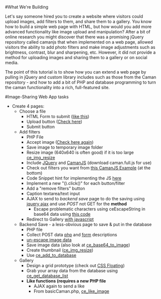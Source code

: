 #What We're Building

Let's say someone hired you to create a website where visitors could upload images, add filters to them, and share them to a gallery. You know how to build a simple web page with HTML, but how would you add more advanced functionality like image upload and manipulation? After a bit of online research you might discover that there was a promising jQuery repository called camanjs that when implemented on a web page, allowed visitors the ability to add photo filters and make image adjustments such as brightness, contrast, blur and sharpening, etc. However, it did not provide a method for uploading images and sharing them to a gallery or on social media. 

The point of this tutorial is to show how you can extend a web page by pulling in jQuery and custom library includes such as those from the Caman repository - and how to add a bit of PHP and database programming to turn the caman functionality into a rich, full-featured site. 


#Image-Sharing Web App tasks


- Create 4 pages:
	* Choose a file
		+ HTML Form to submit ([like this](http://www.w3schools.com/html/html_forms.asp))
		+ Upload button ([Check here](http://www.w3schools.com/php/php_file_upload.asp))
		+ Submit button
	* Add filters
		+ PHP File
		+ Accept image ([Check here again](http://www.w3schools.com/php/php_file_upload.asp))
		+ Save image to temporary image folder
		+ Resize image (640x640 is often good) if it is too large [ce_img_resize](https://github.com/DesignCodeBuild/basiccamanjs/blob/master/Docs.md#ce_image_resize)
		+ Include [JQuery](https://code.jquery.com/) and [CamanJS](https://github.com/meltingice/CamanJS/tree/36697e053d0b8f3b5cc58fba274b5cd65cb219c2/dist) (download caman.full.js for use)
		+ Check out filters you want from [this CamanJS Example](http://camanjs.com/examples/) (at the bottom)
		+ Code Snippet hint for implementing the JS [here](http://www.jsfiddle.net/6pusyskL/)
		+ Implement a new "().click()" for each button/filter
		+ Add a "remove filters" button
		+ Caption textarea/text input
		+ AJAX to send to *backend save* page to do the saving using [jquery ajax](http://www.w3schools.com/js/js_window_location.asp) and use *POST* not GET for the **method**
			* Escape problematic characters using ceEscapeString in base64 data using [this code](https://github.com/DesignCodeBuild/basiccamanjs/blob/master/escape.js)
		+ Redirect to Gallery [with javascript](http://www.w3schools.com/js/js_window_location.asp)
	* Backend Save - a less-obvious page to save & put in the database
		+ PHP file
		+ Collect POST data [php](http://php.net/manual/en/reserved.variables.post.php) and [form](http://www.w3schools.com/php/php_forms.asp) descriptions
		+ [un-escape image data](https://github.com/DesignCodeBuild/basiccamanjs/blob/master/Docs.md#ce_unescape_string)
		+ Save image data (also look at [ce\_base64\_to\_image](https://github.com/DesignCodeBuild/basiccamanjs/blob/master/Docs.md#ce_base64_to_image))
		+ Create thumbnail ([ce_img_resize](https://github.com/DesignCodeBuild/basiccamanjs/blob/master/Docs.md#ce_image_resize))
		+ Use [ce\_add\_to\_database](https://github.com/DesignCodeBuild/basiccamanjs/blob/master/Docs.md#ce_unescape_string)
	* Gallery
		+ Design a grid prototype (check out [CSS Floating](http://www.w3schools.com/css/css_float.asp))
		+ Grab your array data from the database using [ce\_get\_database\_list](https://github.com/DesignCodeBuild/basiccamanjs/blob/master/Docs.md#ce_get_database_list)
		+ **Like functions (requires a new PHP file**
			* AJAX again to send a like
			* From basicCaman.php, [ce_like_image](https://github.com/DesignCodeBuild/basiccamanjs/blob/master/Docs.md#ce_like_image)
